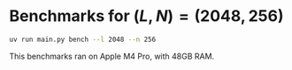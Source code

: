 # Benchmarks for $(L, N) = (2048, 256)$

```sh
uv run main.py bench --l 2048 --n 256
```

This benchmarks ran on Apple M4 Pro, with 48GB RAM.